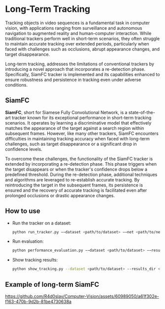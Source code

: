 # Long-Term Tracking

Tracking objects in video sequences is a fundamental task in computer vision, with applications ranging from surveillance and autonomous navigation to augmented reality and human-computer interaction. 
While traditional trackers perform well in short-term scenarios, they often struggle to maintain accurate tracking over extended periods, particularly when faced with challenges such as occlusions, abrupt appearance changes, and target disappearance.

Long-term tracking, addresses the limitations of conventional trackers by introducing a novel approach that incorporates a re-detection phase. Specifically, SiamFC tracker is implemented and its capabilities enhanced to ensure robustness and persistence in tracking even under adverse conditions.

## SiamFC
<b>SiamFC</b>, short for Siamese Fully Convolutional Network, is a state-of-the-art tracker known for its exceptional performance in short-term tracking scenarios. 
It operates by learning a discriminative model that effectively matches the appearance of the target against a search region within subsequent frames. 
However, like many other trackers, SiamFC encounters difficulties in maintaining tracking accuracy when faced with long-term challenges, such as target disappearance or a significant drop in confidence levels.

To overcome these challenges, the functionality of the SiamFC tracker is extended by incorporating a re-detection phase. 
This phase triggers when the target disappears or when the tracker's confidence drops below a predefined threshold. 
During the re-detection phase, additional techniques and algorithms are leveraged to re-establish accurate tracking. 
By reintroducing the target in the subsequent frames, its persistence is ensured and the recovery of accurate tracking is facilitated even after prolonged occlusions or drastic appearance changes.

## How to use
- Run the tracker on a dataset:
  ```bash
  python run_tracker.py −−dataset <path/to/dataset> −−net <path/to/network> −−results_dir <path/to/results/directory>  
  ```
- Run evaluation:
  ```bash
  python performance_evaluation.py −−dataset <path/to/dataset> −−results_dir <path/to/results/directory>
  ```
- Show tracking results:
  ```bash
  python show_tracking.py --dataset <path/to/dataset> --results_dir <path/to/results/directory> --sequence <name/of/sequence>
  ```

## Example of long-term SiamFC

https://github.com/R4d0slav/Computer-Vision/assets/60989050/a61f302e-f163-470b-9d2b-81be4730638a
